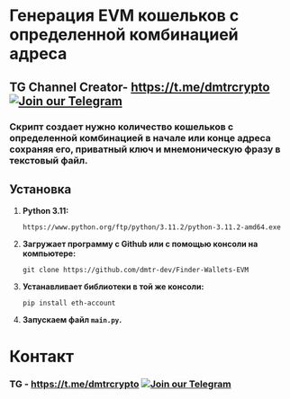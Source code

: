 # Генерация EVM кошельков с определенной комбинацией адреса

## TG Channel Creator- https://t.me/dmtrcrypto [![Join our Telegram](https://img.shields.io/badge/Telegram-2CA5E0?style=for-the-badge&logo=telegram&logoColor=white)](https://t.me/dmtrcrypto)

### Скрипт создает нужно количество кошельков с определенной комбинацией в начале или конце адреса сохраняя его, приватный ключ и мнемоническую фразу в текстовый файл.

## Установка
1. **Python 3.11:**
    
    ```
    https://www.python.org/ftp/python/3.11.2/python-3.11.2-amd64.exe
    ```
2. **Загружает программу с Github или с помощью консоли на компьютере:**
 
    ```
    git clone https://github.com/dmtr-dev/Finder-Wallets-EVM
    ```
3. **Устанавливает библиотеки в той же консоли:**

    ```
    pip install eth-account
    ```
4.  **Запускаем файл `main.py`.**

# Контакт
### TG - https://t.me/dmtrcrypto [![Join our Telegram](https://img.shields.io/badge/Telegram-2CA5E0?style=for-the-badge&logo=telegram&logoColor=white)](https://t.me/dmtrcrypto)
